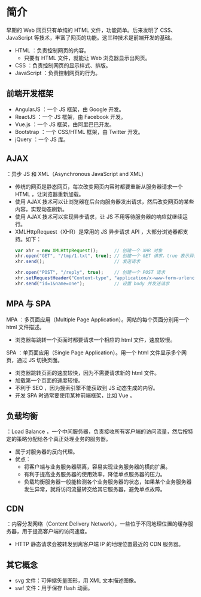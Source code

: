 # 简介

早期的 Web 网页只有单纯的 HTML 文件，功能简单。后来发明了 CSS、JavaScript 等技术，丰富了网页的功能。这三种技术是前端开发的基础。
- HTML ：负责控制网页的内容。
  - 只要有 HTML 文件，就能让 Web 浏览器显示出网页。
- CSS ：负责控制网页的显示样式、排版。
- JavaScript ：负责控制网页的行为。

## 前端开发框架

- AngularJS ：一个 JS 框架，由 Google 开发。
- ReactJS ：一个 JS 框架，由 Facebook 开发。
- Vue.js ：一个 JS 框架，由阿里巴巴开发。
- Bootstrap ：一个 CSS/HTML 框架，由 Twitter 开发。
- jQuery ：一个 JS 库。

## AJAX

：异步 JS 和 XML（Asynchronous JavaScript and XML）
- 传统的网页是静态网页，每次改变网页内容时都要重新从服务器请求一个 HTML ，让浏览器重新加载。
- 使用 AJAX 技术可以让浏览器在后台向服务器发出请求，然后改变网页的某些内容，实现动态刷新。
- 使用 AJAX 技术可以实现异步请求，让 JS 不用等待服务器的响应就继续运行。
- XMLHttpRequest（XHR）是常用的 JS 异步请求 API ，大部分浏览器都支持。如下：
    ```js
    var xhr = new XMLHttpRequest();      // 创建一个 XHR 对象
    xhr.open("GET", "/tmp/1.txt", true); // 创建一个 GET 请求，true 表示异步请求
    xhr.send();                          // 发送请求

    xhr.open("POST", "/reply", true);    // 创建一个 POST 请求
    xhr.setRequestHeader("Content-type", "application/x-www-form-urlencoded");  // 设置一个 header
    xhr.send("id=1&name=one");           // 设置 body 并发送请求
    ```

## MPA 与 SPA

MPA ：多页面应用（Multiple Page Application）。网站的每个页面分别用一个 html 文件描述。
- 浏览器每跳转一个页面时都要请求一个相应的 html 文件，速度较慢。

SPA ：单页面应用（Single Page Application）。用一个 html 文件显示多个网页，通过 JS 切换页面。
- 浏览器跳转页面的速度较快，因为不需要请求新的 html 文件。
- 加载第一个页面的速度较慢。
- 不利于 SEO ，因为搜索引擎不能获取到 JS 动态生成的内容。
- 开发 SPA 时通常要使用某种前端框架，比如 Vue 。

## 负载均衡

：Load Balance ，一个中间服务器，负责接收所有客户端的访问流量，然后按特定的策略分配给各个真正处理业务的服务器。
- 属于对服务器的反向代理。
- 优点：
  - 将客户端与业务服务器隔离，容易实现业务服务器的横向扩展。
  - 有利于提高业务服务器的使用效率，降低单点服务器的压力。
  - 负载均衡服务器一般能检测各个业务服务器的状态，如果某个业务服务器发生异常，就将访问流量转交给其它服务器，避免单点故障。

## CDN

：内容分发网络（Content Delivery Network），一些位于不同地理位置的缓存服务器，用于提高客户端的访问速度。
- HTTP 静态请求会被转发到离客户端 IP 的地理位置最近的 CDN 服务器。

## 其它概念

- svg 文件：可伸缩矢量图形，用 XML 文本描述图像。
- swf 文件：用于保存 flash 动画。
